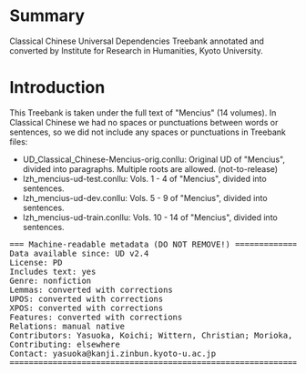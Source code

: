 # Summary

Classical Chinese Universal Dependencies Treebank annotated and converted by Institute for Research in Humanities, Kyoto University.

# Introduction

This Treebank is taken under the full text of "Mencius" (14 volumes). In Classical Chinese we had no spaces or punctuations between words or sentences, so we did not include any spaces or punctuations in Treebank files:

* UD_Classical_Chinese-Mencius-orig.conllu: Original UD of "Mencius", divided into paragraphs. Multiple roots are allowed. (not-to-release)
* lzh_mencius-ud-test.conllu: Vols. 1 - 4 of "Mencius", divided into sentences.
* lzh_mencius-ud-dev.conllu: Vols. 5 - 9 of "Mencius", divided into sentences.
* lzh_mencius-ud-train.conllu: Vols. 10 - 14 of "Mencius", divided into sentences.

<pre>
=== Machine-readable metadata (DO NOT REMOVE!) ================================
Data available since: UD v2.4
License: PD
Includes text: yes
Genre: nonfiction
Lemmas: converted with corrections
UPOS: converted with corrections
XPOS: converted with corrections
Features: converted with corrections
Relations: manual native
Contributors: Yasuoka, Koichi; Wittern, Christian; Morioka, Tomohiko; Ikeda, Takumi; Yamazaki, Naoki; Nikaido, Yoshihiro; Suzuki, Shingo; Moro, Shigeki; Li, Yuan; Shirasu, Hiroyuki; Fujita, Kazunori
Contributing: elsewhere
Contact: yasuoka@kanji.zinbun.kyoto-u.ac.jp
===============================================================================
</pre>
